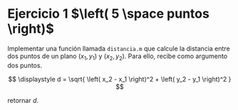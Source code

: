 # Ejercicio 1 $\left( 5 \space puntos \right)$ #
Implementar una función llamada `distancia.m` que calcule la distancia
entre dos puntos de un plano
$\left( x_1, y_1 \right)$ y
$\left( x_2, y_2 \right)$.
Para ello, recibe como argumento dos puntos.

$$
\displaystyle
d = \sqrt{ \left( x_2 - x_1 \right)^2 + \left( y_2 - y_1 \right)^2 }
$$

retornar $d$.
